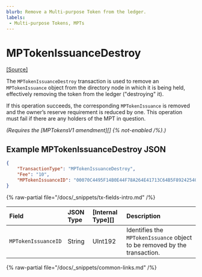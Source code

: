 ```yaml
---
blurb: Remove a Multi-purpose Token from the ledger.
labels:
 - Multi-purpose Tokens, MPTs
---
```

# MPTokenIssuanceDestroy
[[Source]](https://github.com/XRPLF/rippled/blob/master/src/xrpld/app/tx/detail/MPTokenIssuanceDestroy.cpp "Source")

The `MPTokenIssuanceDestroy` transaction is used to remove an `MPTokenIssuance` object from the directory node in which it is being held, effectively removing the token from the ledger ("destroying" it).

If this operation succeeds, the corresponding `MPTokenIssuance` is removed and the owner’s reserve requirement is reduced by one. This operation must fail if there are any holders of the MPT in question.

_(Requires the [MPTokensV1 amendment][] {% not-enabled /%}.)_

## Example MPTokenIssuanceDestroy JSON

```json 
{
    "TransactionType": "MPTokenIssuanceDestroy",
    "Fee": "10",
    "MPTokenIssuanceID": "00070C4495F14B0E44F78A264E41713C64B5F89242540EE255534400000000000000"
}
```

<!-- ## MPTokenIssuanceDestroy Fields -->

{% raw-partial file="/docs/_snippets/tx-fields-intro.md" /%}

| Field               | JSON Type           | [Internal Type][] | Description        |
|:--------------------|:--------------------|:------------------|:-------------------|
| `MPTokenIssuanceID` | String              | UInt192           | Identifies the `MPTokenIssuance` object to be removed by the transaction. |

{% raw-partial file="/docs/_snippets/common-links.md" /%}
